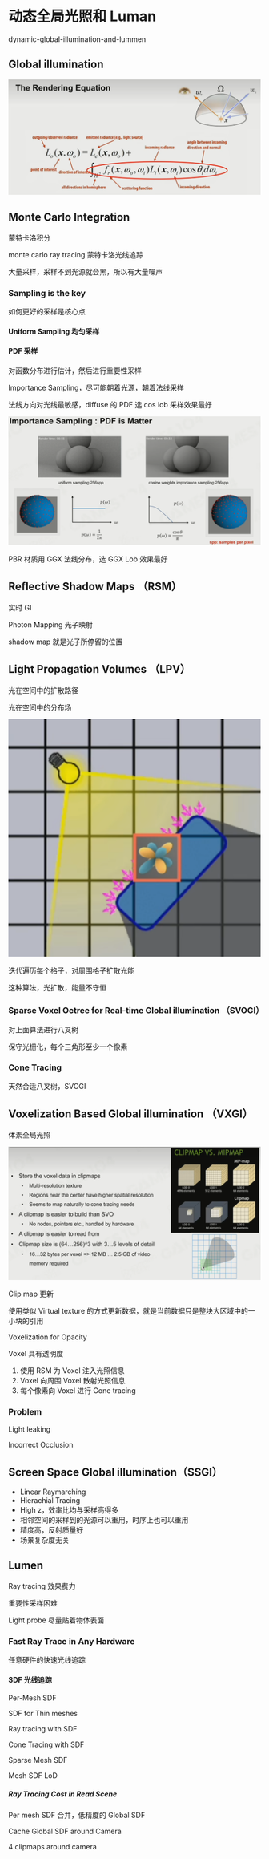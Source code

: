 ﻿# 动态全局光照和 Luman

dynamic-global-illumination-and-lummen

## Global illumination

![image.png](assets/render-equation.png)

## Monte Carlo Integration

蒙特卡洛积分

monte carlo ray tracing 蒙特卡洛光线追踪

大量采样，采样不到光源就会黑，所以有大量噪声

### Sampling is the key

如何更好的采样是核心点

#### Uniform Sampling 均匀采样

#### PDF 采样

对函数分布进行估计，然后进行重要性采样

Importance Sampling，尽可能朝着光源，朝着法线采样

法线方向对光线最敏感，diffuse 的 PDF 选 cos lob 采样效果最好

![image.png](assets/pdf-master.png)

PBR 材质用 GGX 法线分布，选 GGX Lob 效果最好

## Reflective Shadow Maps （RSM）

实时 GI

Photon Mapping 光子映射

shadow map 就是光子所停留的位置

## Light Propagation Volumes （LPV）

光在空间中的扩散路径

光在空间中的分布场

![image.png](assets/freeze-radians.png)

迭代遍历每个格子，对周围格子扩散光能

这种算法，光扩散，能量不守恒

### Sparse Voxel Octree for Real-time Global illumination （SVOGI）

对上面算法进行八叉树

保守光栅化，每个三角形至少一个像素

### Cone Tracing

天然合适八叉树，SVOGI

## Voxelization Based Global illumination （VXGI）

体素全局光照

![image.png](assets/clip-map.png)

Clip map 更新

使用类似 Virtual texture 的方式更新数据，就是当前数据只是整块大区域中的一小块的引用

Voxelization for Opacity

Voxel 具有透明度

1. 使用 RSM 为 Voxel 注入光照信息
2. Voxel 向周围 Voxel 散射光照信息
3. 每个像素向 Voxel 进行 Cone tracing

### Problem

Light leaking

Incorrect Occlusion

## Screen Space Global illumination（SSGI）

- Linear Raymarching
- Hierachial Tracing
- High z，效率比均与采样高得多
- 相邻空间的采样到的光源可以重用，时序上也可以重用
- 精度高，反射质量好
- 场景复杂度无关

## Lumen

Ray tracing 效果费力

重要性采样困难

Light probe 尽量贴着物体表面

### Fast Ray Trace in Any Hardware

任意硬件的快速光线追踪

#### SDF 光线追踪

Per-Mesh SDF

SDF for Thin meshes

Ray tracing with SDF

Cone Tracing with SDF

Sparse Mesh SDF

Mesh SDF LoD

##### Ray Tracing Cost in Read Scene

Per mesh SDF 合并，低精度的 Global SDF

Cache Global SDF around Camera

4 clipmaps around camera
